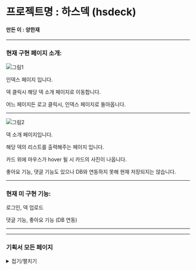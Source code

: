 # 프로젝트명 : 하스덱 (hsdeck)

####  만든 이 : 양한재

--------------------------------------------------------------------------------------------------

### 현재 구현 페이지 소개:

![그림1](https://github.com/yanghanjae/hsdeck/assets/174262059/e1468ba2-bf77-4a69-bacb-213f7f901356)



인덱스 페이지 입니다.

덱 클릭시 해당 덱 소개 페이지로 이동합니다.

어느 페이지든 로고 클릭시, 인덱스 페이지로 돌아옵니다.

----------------------------------------------------------------------------------------------------




![그림2](https://github.com/yanghanjae/hsdeck/assets/174262059/1c7249b0-e3db-4a9f-890e-98bf94f09ff7)

덱 소개 페이지입니다.

해당 덱의 리스트를 출력해주는 페이지 입니다.

카드 위에 마우스가 hover 될 시 카드의 사진이 나옵니다.

좋아요 기능, 댓글 기능도 있으나 DB와 연동하지 못해 현재 저장되지는 않습니다.





----------------------------------------------------------------------------------------------------

### 현재 미 구현 기능:

로그인, 덱 업로드 

댓글 기능, 좋아요 기능 (DB 연동) 



----------------------------------------------------------------------------------------------------
----------------------------------------------------------------------------------------------------

### 기획서 모든 페이지

<details markdown="1">
<summary>접기/펼치기</summary>

![슬라이드0](https://github.com/yanghanjae/hsdeck/assets/174262059/196117eb-949e-47a4-a849-ed2f6e39a91f)
![슬라이드1](https://github.com/yanghanjae/hsdeck/assets/174262059/a129207c-02d5-423d-9874-bee9e12d9c08)
![슬라이드2](https://github.com/yanghanjae/hsdeck/assets/174262059/891581ff-86b3-43f4-8032-54e46daaa151)
![슬라이드3](https://github.com/yanghanjae/hsdeck/assets/174262059/1d0bbdde-fde6-4f2e-884d-bd2420caa5bf)
![슬라이드4](https://github.com/yanghanjae/hsdeck/assets/174262059/c125fafe-48b8-4e93-b843-555cdd8bcad6)
![슬라이드5](https://github.com/yanghanjae/hsdeck/assets/174262059/b862f7f9-733c-41e7-bc95-8a2e2e690635)
![슬라이드6](https://github.com/yanghanjae/hsdeck/assets/174262059/90c3fb6f-d83b-40c1-bdda-3868038d7536)
![슬라이드7](https://github.com/yanghanjae/hsdeck/assets/174262059/c98ceeb0-8e3a-4ed1-8ec5-7720dde4cb6c)
![슬라이드8](https://github.com/yanghanjae/hsdeck/assets/174262059/32346e20-ae85-4469-be82-f4530d1bdb60)
![슬라이드9](https://github.com/yanghanjae/hsdeck/assets/174262059/9188d7a8-d04c-49c7-a331-5cab87929f4e)
![슬라이드10](https://github.com/yanghanjae/hsdeck/assets/174262059/cb2e39a7-91cb-45df-a670-79d4bafb391c)
![슬라이드11](https://github.com/yanghanjae/hsdeck/assets/174262059/0dce7858-df4b-4700-afb2-848b57c3ef4b)
![슬라이드12](https://github.com/yanghanjae/hsdeck/assets/174262059/76067a1b-d24d-4c51-8142-07b9de222ae5)
![슬라이드13](https://github.com/yanghanjae/hsdeck/assets/174262059/ddd6a1ce-4707-46fa-8ec9-1576711771d5)
![슬라이드14](https://github.com/yanghanjae/hsdeck/assets/174262059/5f6b5882-a77f-48e1-9c40-6a39befbcc3e)
![슬라이드15](https://github.com/yanghanjae/hsdeck/assets/174262059/0dac2651-de32-4337-813f-a169559b23f3)
![슬라이드16](https://github.com/yanghanjae/hsdeck/assets/174262059/6736a06b-4222-4a26-893a-8ee5a4edd29f)
![슬라이드17](https://github.com/yanghanjae/hsdeck/assets/174262059/05b359f4-17a4-4026-b200-2400ddf74643)
![슬라이드18](https://github.com/yanghanjae/hsdeck/assets/174262059/1b3abce4-7c2f-4094-94ca-17c22f373767)
![슬라이드19](https://github.com/yanghanjae/hsdeck/assets/174262059/0a6b7378-4984-44b8-942e-328b61bcc6a4)
![슬라이드20](https://github.com/yanghanjae/hsdeck/assets/174262059/32398a10-df74-43a2-9236-42549eb816d2)
![슬라이드21](https://github.com/yanghanjae/hsdeck/assets/174262059/d8cd7981-214e-46a8-825c-6d098e6ccece)
![슬라이드22](https://github.com/yanghanjae/hsdeck/assets/174262059/2e0e3a8c-bf53-4d60-a2a8-f8339e7a16d4)
![슬라이드23](https://github.com/yanghanjae/hsdeck/assets/174262059/77916db8-9cd6-4e8e-892b-48f9d7995953)
![슬라이드24](https://github.com/yanghanjae/hsdeck/assets/174262059/5166ad8d-61b1-4dfb-9373-f240e35998fc)
![슬라이드25](https://github.com/yanghanjae/hsdeck/assets/174262059/a65324aa-ccee-4718-917b-5f0009bb1a38)
![슬라이드26](https://github.com/yanghanjae/hsdeck/assets/174262059/e347c34a-959d-41f5-a547-ec91f78ba0ce)
![슬라이드27](https://github.com/yanghanjae/hsdeck/assets/174262059/fbba5a99-592a-4937-8eed-23533df273a5)
![슬라이드28](https://github.com/yanghanjae/hsdeck/assets/174262059/75f50079-ff6c-41c8-992b-d1901969b36c)
![슬라이드29](https://github.com/yanghanjae/hsdeck/assets/174262059/e1167a6e-b3c1-4d9f-9056-b3bea7cb5f9c)
![슬라이드30](https://github.com/yanghanjae/hsdeck/assets/174262059/276d42f5-15a4-4883-8895-ec35e3a417a0)
![슬라이드31](https://github.com/yanghanjae/hsdeck/assets/174262059/62971837-9fb5-436c-9bae-df588b9b12e4)
![슬라이드32](https://github.com/yanghanjae/hsdeck/assets/174262059/9d35080f-aa63-4769-b826-dcdb84098e73)



</details>
